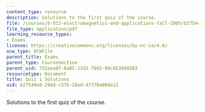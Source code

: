 ```yaml
---
content_type: resource
description: Solutions to the first quiz of the course.
file: /courses/6-013-electromagnetics-and-applications-fall-2005/b27544e8294dc57b28ad47370a004a12_q1_solution.pdf
file_type: application/pdf
learning_resource_types:
- Exams
license: https://creativecommons.org/licenses/by-nc-sa/4.0/
ocw_type: OCWFile
parent_title: Exams
parent_type: CourseSection
parent_uid: 731eea8f-8a05-12d3-7992-80c853849303
resourcetype: Document
title: Quiz 1 Solutions
uid: b27544e8-294d-c57b-28ad-47370a004a12
---
```

Solutions to the first quiz of the course.